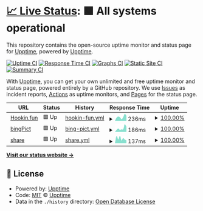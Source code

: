 # [📈 Live Status](https://luckyhookin.github.io/hookin_fun_upptime/): <!--live status--> **🟩 All systems operational**

This repository contains the open-source uptime monitor and status page for [Upptime](https://upptime.js.org), powered by [Upptime](https://github.com/upptime/upptime).

[![Uptime CI](https://github.com/koj-co/upptime/workflows/Uptime%20CI/badge.svg)](https://github.com/koj-co/upptime/actions?query=workflow%3A%22Uptime+CI%22)
[![Response Time CI](https://github.com/koj-co/upptime/workflows/Response%20Time%20CI/badge.svg)](https://github.com/koj-co/upptime/actions?query=workflow%3A%22Response+Time+CI%22)
[![Graphs CI](https://github.com/koj-co/upptime/workflows/Graphs%20CI/badge.svg)](https://github.com/koj-co/upptime/actions?query=workflow%3A%22Graphs+CI%22)
[![Static Site CI](https://github.com/koj-co/upptime/workflows/Static%20Site%20CI/badge.svg)](https://github.com/koj-co/upptime/actions?query=workflow%3A%22Static+Site+CI%22)
[![Summary CI](https://github.com/koj-co/upptime/workflows/Summary%20CI/badge.svg)](https://github.com/koj-co/upptime/actions?query=workflow%3A%22Summary+CI%22)

With [Upptime](https://upptime.js.org), you can get your own unlimited and free uptime monitor and status page, powered entirely by a GitHub repository. We use [Issues](https://github.com/upptime/upptime/issues) as incident reports, [Actions](https://github.com/LuckyHookin/hookin_fun_upptime/actions) as uptime monitors, and [Pages](https://upptime.github.io/upptime) for the status page.

<!--start: status pages-->
<!-- This summary is generated by Upptime (https://github.com/upptime/upptime) -->
<!-- Do not edit this manually, your changes will be overwritten -->
<!-- prettier-ignore -->
| URL | Status | History | Response Time | Uptime |
| --- | ------ | ------- | ------------- | ------ |
| <img alt="" src="https://icons.duckduckgo.com/ip3/hookin.fun.ico" height="13"> [Hookin.fun](https://hookin.fun) | 🟩 Up | [hookin-fun.yml](https://github.com/LuckyHookin/hookin_fun_upptime/commits/HEAD/history/hookin-fun.yml) | <details><summary><img alt="Response time graph" src="./graphs/hookin-fun/response-time-week.png" height="20"> 236ms</summary><br><a href="https://LuckyHookin.github.io/hookin_fun_upptime/history/hookin-fun"><img alt="Response time 535" src="https://img.shields.io/endpoint?url=https%3A%2F%2Fraw.githubusercontent.com%2FLuckyHookin%2Fhookin_fun_upptime%2FHEAD%2Fapi%2Fhookin-fun%2Fresponse-time.json"></a><br><a href="https://LuckyHookin.github.io/hookin_fun_upptime/history/hookin-fun"><img alt="24-hour response time 193" src="https://img.shields.io/endpoint?url=https%3A%2F%2Fraw.githubusercontent.com%2FLuckyHookin%2Fhookin_fun_upptime%2FHEAD%2Fapi%2Fhookin-fun%2Fresponse-time-day.json"></a><br><a href="https://LuckyHookin.github.io/hookin_fun_upptime/history/hookin-fun"><img alt="7-day response time 236" src="https://img.shields.io/endpoint?url=https%3A%2F%2Fraw.githubusercontent.com%2FLuckyHookin%2Fhookin_fun_upptime%2FHEAD%2Fapi%2Fhookin-fun%2Fresponse-time-week.json"></a><br><a href="https://LuckyHookin.github.io/hookin_fun_upptime/history/hookin-fun"><img alt="30-day response time 211" src="https://img.shields.io/endpoint?url=https%3A%2F%2Fraw.githubusercontent.com%2FLuckyHookin%2Fhookin_fun_upptime%2FHEAD%2Fapi%2Fhookin-fun%2Fresponse-time-month.json"></a><br><a href="https://LuckyHookin.github.io/hookin_fun_upptime/history/hookin-fun"><img alt="1-year response time 535" src="https://img.shields.io/endpoint?url=https%3A%2F%2Fraw.githubusercontent.com%2FLuckyHookin%2Fhookin_fun_upptime%2FHEAD%2Fapi%2Fhookin-fun%2Fresponse-time-year.json"></a></details> | <details><summary><a href="https://LuckyHookin.github.io/hookin_fun_upptime/history/hookin-fun">100.00%</a></summary><a href="https://LuckyHookin.github.io/hookin_fun_upptime/history/hookin-fun"><img alt="All-time uptime 97.62%" src="https://img.shields.io/endpoint?url=https%3A%2F%2Fraw.githubusercontent.com%2FLuckyHookin%2Fhookin_fun_upptime%2FHEAD%2Fapi%2Fhookin-fun%2Fuptime.json"></a><br><a href="https://LuckyHookin.github.io/hookin_fun_upptime/history/hookin-fun"><img alt="24-hour uptime 100.00%" src="https://img.shields.io/endpoint?url=https%3A%2F%2Fraw.githubusercontent.com%2FLuckyHookin%2Fhookin_fun_upptime%2FHEAD%2Fapi%2Fhookin-fun%2Fuptime-day.json"></a><br><a href="https://LuckyHookin.github.io/hookin_fun_upptime/history/hookin-fun"><img alt="7-day uptime 100.00%" src="https://img.shields.io/endpoint?url=https%3A%2F%2Fraw.githubusercontent.com%2FLuckyHookin%2Fhookin_fun_upptime%2FHEAD%2Fapi%2Fhookin-fun%2Fuptime-week.json"></a><br><a href="https://LuckyHookin.github.io/hookin_fun_upptime/history/hookin-fun"><img alt="30-day uptime 100.00%" src="https://img.shields.io/endpoint?url=https%3A%2F%2Fraw.githubusercontent.com%2FLuckyHookin%2Fhookin_fun_upptime%2FHEAD%2Fapi%2Fhookin-fun%2Fuptime-month.json"></a><br><a href="https://LuckyHookin.github.io/hookin_fun_upptime/history/hookin-fun"><img alt="1-year uptime 92.49%" src="https://img.shields.io/endpoint?url=https%3A%2F%2Fraw.githubusercontent.com%2FLuckyHookin%2Fhookin_fun_upptime%2FHEAD%2Fapi%2Fhookin-fun%2Fuptime-year.json"></a></details>
| <img alt="" src="https://icons.duckduckgo.com/ip3/bing.hookin.fun.ico" height="13"> [bingPict](https://bing.hookin.fun) | 🟩 Up | [bing-pict.yml](https://github.com/LuckyHookin/hookin_fun_upptime/commits/HEAD/history/bing-pict.yml) | <details><summary><img alt="Response time graph" src="./graphs/bing-pict/response-time-week.png" height="20"> 186ms</summary><br><a href="https://LuckyHookin.github.io/hookin_fun_upptime/history/bing-pict"><img alt="Response time 179" src="https://img.shields.io/endpoint?url=https%3A%2F%2Fraw.githubusercontent.com%2FLuckyHookin%2Fhookin_fun_upptime%2FHEAD%2Fapi%2Fbing-pict%2Fresponse-time.json"></a><br><a href="https://LuckyHookin.github.io/hookin_fun_upptime/history/bing-pict"><img alt="24-hour response time 112" src="https://img.shields.io/endpoint?url=https%3A%2F%2Fraw.githubusercontent.com%2FLuckyHookin%2Fhookin_fun_upptime%2FHEAD%2Fapi%2Fbing-pict%2Fresponse-time-day.json"></a><br><a href="https://LuckyHookin.github.io/hookin_fun_upptime/history/bing-pict"><img alt="7-day response time 186" src="https://img.shields.io/endpoint?url=https%3A%2F%2Fraw.githubusercontent.com%2FLuckyHookin%2Fhookin_fun_upptime%2FHEAD%2Fapi%2Fbing-pict%2Fresponse-time-week.json"></a><br><a href="https://LuckyHookin.github.io/hookin_fun_upptime/history/bing-pict"><img alt="30-day response time 173" src="https://img.shields.io/endpoint?url=https%3A%2F%2Fraw.githubusercontent.com%2FLuckyHookin%2Fhookin_fun_upptime%2FHEAD%2Fapi%2Fbing-pict%2Fresponse-time-month.json"></a><br><a href="https://LuckyHookin.github.io/hookin_fun_upptime/history/bing-pict"><img alt="1-year response time 177" src="https://img.shields.io/endpoint?url=https%3A%2F%2Fraw.githubusercontent.com%2FLuckyHookin%2Fhookin_fun_upptime%2FHEAD%2Fapi%2Fbing-pict%2Fresponse-time-year.json"></a></details> | <details><summary><a href="https://LuckyHookin.github.io/hookin_fun_upptime/history/bing-pict">100.00%</a></summary><a href="https://LuckyHookin.github.io/hookin_fun_upptime/history/bing-pict"><img alt="All-time uptime 99.59%" src="https://img.shields.io/endpoint?url=https%3A%2F%2Fraw.githubusercontent.com%2FLuckyHookin%2Fhookin_fun_upptime%2FHEAD%2Fapi%2Fbing-pict%2Fuptime.json"></a><br><a href="https://LuckyHookin.github.io/hookin_fun_upptime/history/bing-pict"><img alt="24-hour uptime 100.00%" src="https://img.shields.io/endpoint?url=https%3A%2F%2Fraw.githubusercontent.com%2FLuckyHookin%2Fhookin_fun_upptime%2FHEAD%2Fapi%2Fbing-pict%2Fuptime-day.json"></a><br><a href="https://LuckyHookin.github.io/hookin_fun_upptime/history/bing-pict"><img alt="7-day uptime 100.00%" src="https://img.shields.io/endpoint?url=https%3A%2F%2Fraw.githubusercontent.com%2FLuckyHookin%2Fhookin_fun_upptime%2FHEAD%2Fapi%2Fbing-pict%2Fuptime-week.json"></a><br><a href="https://LuckyHookin.github.io/hookin_fun_upptime/history/bing-pict"><img alt="30-day uptime 100.00%" src="https://img.shields.io/endpoint?url=https%3A%2F%2Fraw.githubusercontent.com%2FLuckyHookin%2Fhookin_fun_upptime%2FHEAD%2Fapi%2Fbing-pict%2Fuptime-month.json"></a><br><a href="https://LuckyHookin.github.io/hookin_fun_upptime/history/bing-pict"><img alt="1-year uptime 100.00%" src="https://img.shields.io/endpoint?url=https%3A%2F%2Fraw.githubusercontent.com%2FLuckyHookin%2Fhookin_fun_upptime%2FHEAD%2Fapi%2Fbing-pict%2Fuptime-year.json"></a></details>
| <img alt="" src="https://icons.duckduckgo.com/ip3/share.hookin.fun.ico" height="13"> [share](https://share.hookin.fun) | 🟩 Up | [share.yml](https://github.com/LuckyHookin/hookin_fun_upptime/commits/HEAD/history/share.yml) | <details><summary><img alt="Response time graph" src="./graphs/share/response-time-week.png" height="20"> 137ms</summary><br><a href="https://LuckyHookin.github.io/hookin_fun_upptime/history/share"><img alt="Response time 165" src="https://img.shields.io/endpoint?url=https%3A%2F%2Fraw.githubusercontent.com%2FLuckyHookin%2Fhookin_fun_upptime%2FHEAD%2Fapi%2Fshare%2Fresponse-time.json"></a><br><a href="https://LuckyHookin.github.io/hookin_fun_upptime/history/share"><img alt="24-hour response time 138" src="https://img.shields.io/endpoint?url=https%3A%2F%2Fraw.githubusercontent.com%2FLuckyHookin%2Fhookin_fun_upptime%2FHEAD%2Fapi%2Fshare%2Fresponse-time-day.json"></a><br><a href="https://LuckyHookin.github.io/hookin_fun_upptime/history/share"><img alt="7-day response time 137" src="https://img.shields.io/endpoint?url=https%3A%2F%2Fraw.githubusercontent.com%2FLuckyHookin%2Fhookin_fun_upptime%2FHEAD%2Fapi%2Fshare%2Fresponse-time-week.json"></a><br><a href="https://LuckyHookin.github.io/hookin_fun_upptime/history/share"><img alt="30-day response time 174" src="https://img.shields.io/endpoint?url=https%3A%2F%2Fraw.githubusercontent.com%2FLuckyHookin%2Fhookin_fun_upptime%2FHEAD%2Fapi%2Fshare%2Fresponse-time-month.json"></a><br><a href="https://LuckyHookin.github.io/hookin_fun_upptime/history/share"><img alt="1-year response time 169" src="https://img.shields.io/endpoint?url=https%3A%2F%2Fraw.githubusercontent.com%2FLuckyHookin%2Fhookin_fun_upptime%2FHEAD%2Fapi%2Fshare%2Fresponse-time-year.json"></a></details> | <details><summary><a href="https://LuckyHookin.github.io/hookin_fun_upptime/history/share">100.00%</a></summary><a href="https://LuckyHookin.github.io/hookin_fun_upptime/history/share"><img alt="All-time uptime 99.99%" src="https://img.shields.io/endpoint?url=https%3A%2F%2Fraw.githubusercontent.com%2FLuckyHookin%2Fhookin_fun_upptime%2FHEAD%2Fapi%2Fshare%2Fuptime.json"></a><br><a href="https://LuckyHookin.github.io/hookin_fun_upptime/history/share"><img alt="24-hour uptime 100.00%" src="https://img.shields.io/endpoint?url=https%3A%2F%2Fraw.githubusercontent.com%2FLuckyHookin%2Fhookin_fun_upptime%2FHEAD%2Fapi%2Fshare%2Fuptime-day.json"></a><br><a href="https://LuckyHookin.github.io/hookin_fun_upptime/history/share"><img alt="7-day uptime 100.00%" src="https://img.shields.io/endpoint?url=https%3A%2F%2Fraw.githubusercontent.com%2FLuckyHookin%2Fhookin_fun_upptime%2FHEAD%2Fapi%2Fshare%2Fuptime-week.json"></a><br><a href="https://LuckyHookin.github.io/hookin_fun_upptime/history/share"><img alt="30-day uptime 100.00%" src="https://img.shields.io/endpoint?url=https%3A%2F%2Fraw.githubusercontent.com%2FLuckyHookin%2Fhookin_fun_upptime%2FHEAD%2Fapi%2Fshare%2Fuptime-month.json"></a><br><a href="https://LuckyHookin.github.io/hookin_fun_upptime/history/share"><img alt="1-year uptime 100.00%" src="https://img.shields.io/endpoint?url=https%3A%2F%2Fraw.githubusercontent.com%2FLuckyHookin%2Fhookin_fun_upptime%2FHEAD%2Fapi%2Fshare%2Fuptime-year.json"></a></details>

<!--end: status pages-->

[**Visit our status website →**](https://upptime.github.io/upptime)

## 📄 License

- Powered by: [Upptime](https://github.com/upptime/upptime)
- Code: [MIT](./LICENSE) © [Upptime](https://upptime.js.org)
- Data in the `./history` directory: [Open Database License](https://opendatacommons.org/licenses/odbl/1-0/)
